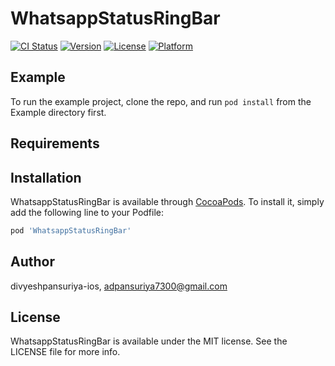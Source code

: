 # WhatsappStatusRingBar

[![CI Status](https://img.shields.io/travis/divyeshpansuriya-ios/WhatsappStatusRingBar.svg?style=flat)](https://travis-ci.org/divyeshpansuriya-ios/WhatsappStatusRingBar)
[![Version](https://img.shields.io/cocoapods/v/WhatsappStatusRingBar.svg?style=flat)](https://cocoapods.org/pods/WhatsappStatusRingBar)
[![License](https://img.shields.io/cocoapods/l/WhatsappStatusRingBar.svg?style=flat)](https://cocoapods.org/pods/WhatsappStatusRingBar)
[![Platform](https://img.shields.io/cocoapods/p/WhatsappStatusRingBar.svg?style=flat)](https://cocoapods.org/pods/WhatsappStatusRingBar)

## Example

To run the example project, clone the repo, and run `pod install` from the Example directory first.

## Requirements

## Installation

WhatsappStatusRingBar is available through [CocoaPods](https://cocoapods.org). To install
it, simply add the following line to your Podfile:

```ruby
pod 'WhatsappStatusRingBar'
```

## Author

divyeshpansuriya-ios, adpansuriya7300@gmail.com

## License

WhatsappStatusRingBar is available under the MIT license. See the LICENSE file for more info.
